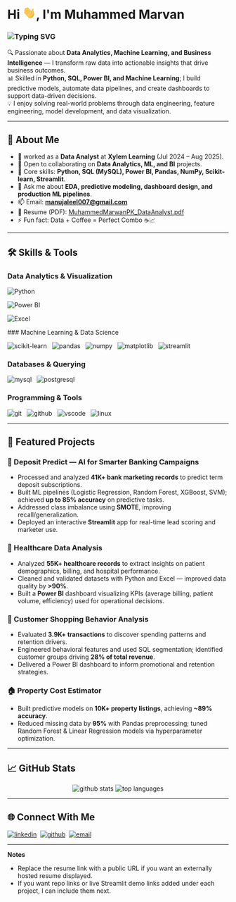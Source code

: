 # Hi <img src="https://github.com/ABSphreak/ABSphreak/blob/master/gifs/Hi.gif" width="30px" alt="hi gif">, I'm Muhammed Marvan  
### ![Typing SVG](https://readme-typing-svg.herokuapp.com?font=Fira+Code&size=28&duration=3000&pause=1000&color=00C7A9&width=500&lines=Data+Analyst;Machine+Learning+Enthusiast;Data-Driven+Problem+Solver)

🔍 Passionate about **Data Analytics, Machine Learning, and Business Intelligence** — I transform raw data into actionable insights that drive business outcomes.  
📊 Skilled in **Python, SQL, Power BI, and Machine Learning**; I build predictive models, automate data pipelines, and create dashboards to support data-driven decisions.  
💡 I enjoy solving real-world problems through data engineering, feature engineering, model development, and data visualization.  

---

## 🌟 About Me

- 🔭 worked as a **Data Analyst** at **Xylem Learning** (Jul 2024 – Aug 2025).  
- 👯 Open to collaborating on **Data Analytics, ML, and BI** projects.  
- 🌱 Core skills: **Python, SQL (MySQL), Power BI, Pandas, NumPy, Scikit-learn, Streamlit**.  
- 💬 Ask me about **EDA, predictive modeling, dashboard design, and production ML pipelines**.  
- 📫 Email: **manujaleel007@gmail.com**  
- 📄 Resume (PDF): [MuhammedMarwanPK_DataAnalyst.pdf](MuhammedMarwanPK_DataAnalyst.pdf)  
- ⚡ Fun fact: Data + Coffee = Perfect Combo ☕📈

---

## 🛠️ Skills & Tools

### Data Analytics & Visualization
<p>
  <!-- Python -->
  <img src="https://skillicons.dev/icons?i=python" alt="Python" width="45" height="45"/> &nbsp;

  <!-- Power BI -->
  <img src="https://cdn.jsdelivr.net/gh/devicons/devicon/icons/powerbi/powerbi-original.svg" alt="Power BI" width="45" height="45"/> &nbsp;

  <!-- Excel -->
  <img src="https://img.icons8.com/color/48/000000/microsoft-excel-2019--v1.png" alt="Excel" width="45" height="45"/> &nbsp;

</p>
### Machine Learning & Data Science
<p>
  <img src="https://skillicons.dev/icons?i=sklearn" alt="scikit-learn" /> &nbsp;
  <img src="https://skillicons.dev/icons?i=pandas" alt="pandas" /> &nbsp;
  <img src="https://skillicons.dev/icons?i=numpy" alt="numpy" /> &nbsp;
  <img src="https://skillicons.dev/icons?i=matplotlib" alt="matplotlib" /> &nbsp;
  <img src="https://skillicons.dev/icons?i=streamlit" alt="streamlit" />
</p>

### Databases & Querying
<p>
  <img src="https://skillicons.dev/icons?i=mysql" alt="mysql" /> &nbsp;
  <img src="https://skillicons.dev/icons?i=postgresql" alt="postgresql" />
</p>

### Programming & Tools
<p>
  <img src="https://skillicons.dev/icons?i=git" alt="git" /> &nbsp;
  <img src="https://skillicons.dev/icons?i=github" alt="github" /> &nbsp;
  <img src="https://skillicons.dev/icons?i=vscode" alt="vscode" /> &nbsp;
  <img src="https://skillicons.dev/icons?i=linux" alt="linux" />
</p>

---

## 🚀 Featured Projects

### 🧠 Deposit Predict — AI for Smarter Banking Campaigns
- Processed and analyzed **41K+ bank marketing records** to predict term deposit subscriptions.  
- Built ML pipelines (Logistic Regression, Random Forest, XGBoost, SVM); achieved **up to 85% accuracy** on predictive tasks.  
- Addressed class imbalance using **SMOTE**, improving recall/generalization.  
- Deployed an interactive **Streamlit** app for real-time lead scoring and marketer use.

### 🏥 Healthcare Data Analysis
- Analyzed **55K+ healthcare records** to extract insights on patient demographics, billing, and hospital performance.  
- Cleaned and validated datasets with Python and Excel — improved data quality by **>90%**.  
- Built a **Power BI** dashboard visualizing KPIs (average billing, patient volume, efficiency) used for operational decisions.

### 🛒 Customer Shopping Behavior Analysis
- Evaluated **3.9K+ transactions** to discover spending patterns and retention drivers.  
- Engineered behavioral features and used SQL segmentation; identified customer groups driving **28% of total revenue**.  
- Delivered a Power BI dashboard to inform promotional and retention strategies.

### 🏠 Property Cost Estimator
- Built predictive models on **10K+ property listings**, achieving **~89% accuracy**.  
- Reduced missing data by **95%** with Pandas preprocessing; tuned Random Forest & Linear Regression models via hyperparameter optimization.

---

## 📈 GitHub Stats

<p align="center">
  <img src="https://github-readme-stats.vercel.app/api?username=Marvan-IT&show_icons=true&theme=radical" alt="github stats" height="150"/>
  <img src="https://github-readme-stats.vercel.app/api/top-langs/?username=Marvan-IT&layout=compact&theme=radical" alt="top languages" height="150"/>
</p>

---

## 🌐 Connect With Me

<p>
  <a href="https://www.linkedin.com/in/muhdmarvan" target="_blank" rel="noopener noreferrer"><img src="https://skillicons.dev/icons?i=linkedin" alt="linkedin" /></a>&nbsp;
  <a href="https://github.com/Marvan-IT" target="_blank" rel="noopener noreferrer"><img src="https://skillicons.dev/icons?i=github" alt="github" /></a>&nbsp;
  <a href="mailto:manujaleel007@gmail.com" target="_blank" rel="noopener noreferrer"><img src="https://skillicons.dev/icons?i=gmail" alt="email" /></a>
</p>

---

**Notes**
- Replace the resume link with a public URL if you want an externally hosted resume displayed.  
- If you want repo links or live Streamlit demo links added under each project, I can include them next.
